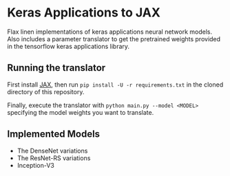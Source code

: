 # Keras Applications to JAX

Flax linen implementations of keras applications neural network models. Also
includes a parameter translator to get the pretrained weights provided in the
tensorflow keras applications library.

## Running the translator

First install [JAX](https://github.com/google/jax), then run
`pip install -U -r requirements.txt` in the cloned directory of this repository.

Finally, execute the translator with `python main.py --model <MODEL>` specifying the
model weights you want to translate.

## Implemented Models

- The DenseNet variations
- The ResNet-RS variations
- Inception-V3
